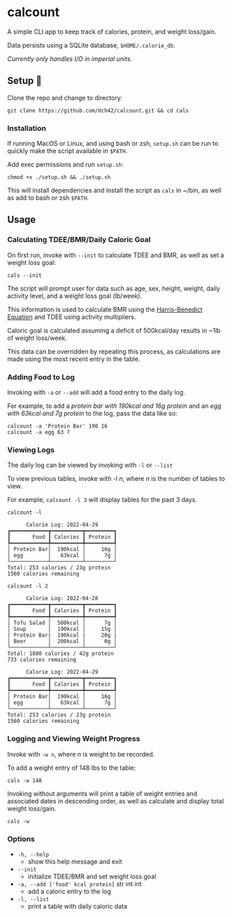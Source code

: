 # calcount
A simple CLI app to keep track of calories, protein, and weight loss/gain.

Data persists using a SQLite database, `$HOME/.calorie_db`.

*Currently only handles I/O in imperial units.*

## Setup 🔧
Clone the repo and change to directory:
~~~
git clone https://github.com/dch42/calcount.git && cd cals
~~~

### Installation
If running MacOS or Linux, and using bash or zsh, `setup.sh` can be run to quickly make the script available in `$PATH`.

Add exec permissions and run `setup.sh`:
~~~
chmod +x ./setup.sh && ./setup.sh
~~~
This will install dependencies and install the script as `cals` in ~/bin, as well as add to bash or zsh `$PATH`.

## Usage

### Calculating TDEE/BMR/Daily Caloric Goal

On first run, invoke with `--init` to calculate TDEE and BMR, as well as set a weight loss goal:

~~~
cals --init
~~~

The script will prompt user for data such as age, sex, height, weight, daily activity level, and a weight loss goal (lb/week). 

This information is used to calculate BMR using the [Harris-Benedict Equation](https://en.wikipedia.org/wiki/Harris%E2%80%93Benedict_equation) and TDEE using activity multipliers. 

Caloric goal is calculated assuming a deficit of 500kcal/day results in ~1lb of weight loss/week.

This data can be overridden by repeating this process, as calculations are made using the most recent entry in the table.

### Adding Food to Log

Invoking with `-a` or `--add` will add a food entry to the daily log.

For example, to add a *protein bar with 190kcal and 16g protein* and an *egg with 63kcal and 7g protein* to the log, pass the data like so:

~~~
calcount -a 'Protein Bar' 190 16
calcount -a egg 63 7
~~~

### Viewing Logs

The daily log can be viewed by invoking with `-l` or `--list`

To view previous tables, invoke with -l *n*, where *n* is the number of tables to view. 

For example, `calcount -l 3` will display tables for the past 3 days. 

~~~
calcount -l
~~~

~~~
      Calorie Log: 2022-04-29      
┏━━━━━━━━━━━━┳━━━━━━━━━━┳━━━━━━━━━┓
┃       Food ┃ Calories ┃ Protein ┃
┡━━━━━━━━━━━━╇━━━━━━━━━━╇━━━━━━━━━┩
│ Protein Bar│  190kcal │     16g │
│ egg        │   63kcal │      7g │
└────────────┴──────────┴─────────┘
Total: 253 calories / 23g protein          
1560 calories remaining
~~~

~~~
calcount -l 2
~~~

~~~
      Calorie Log: 2022-04-28      
┏━━━━━━━━━━━━┳━━━━━━━━━━┳━━━━━━━━━┓
┃       Food ┃ Calories ┃ Protein ┃
┡━━━━━━━━━━━━╇━━━━━━━━━━╇━━━━━━━━━┩
│ Tofu Salad │  500kcal │      7g │
│ Soup       │  190kcal │     15g │
| Protein Bar|  190kcal |     20g |
│ Beer       │  200kcal │      0g │
└────────────┴──────────┴─────────┘
Total: 1080 calories / 42g protein          
733 calories remaining

      Calorie Log: 2022-04-29      
┏━━━━━━━━━━━━┳━━━━━━━━━━┳━━━━━━━━━┓
┃       Food ┃ Calories ┃ Protein ┃
┡━━━━━━━━━━━━╇━━━━━━━━━━╇━━━━━━━━━┩
│ Protein Bar│  190kcal │     16g │
│ egg        │   63kcal │      7g │
└────────────┴──────────┴─────────┘
Total: 253 calories / 23g protein          
1560 calories remaining
~~~

### Logging and Viewing Weight Progress

Invoke with `-w n`, where *n* is weight to be recorded.

To add a weight entry of 148 lbs to the table:

~~~
cals -w 148
~~~

Invoking without arguments will print a table of weight entries and associated dates in descending order, as well as calculate and display total weight loss/gain.

~~~
cals -w
~~~

### Options
- `-h, --help`
    - show this help message and exit
- `--init`
    - initialize TDEE/BMR and set weight loss goal
- `-a, --add ['food' kcal protein]` str int int
    - add a caloric entry to the log
- `-l, --list`
    - print a table with daily caloric data 